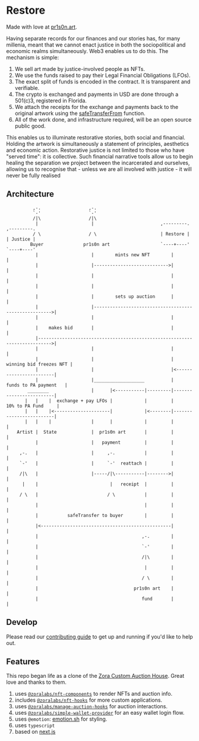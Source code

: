 # Restore

Made with love at [pr1s0n.art](https://pr1s0n.art).

Having separate records for our finances and our stories has, for many millenia, meant that we cannot enact justice in both the sociopolitical and economic realms simultaneously. Web3 enables us to do this. The mechanism is simple:

1. We sell art made by justice-involved people as NFTs.
2. We use the funds raised to pay their Legal Financial Obligations (LFOs).
3. The exact split of funds is encoded in the contract. It is transparent and verifiable.
4. The crypto is exchanged and payments in USD are done through a 501(c)3, registered in Florida.
5. We attach the receipts for the exchange and payments back to the original artwork using the [safeTransferFrom](https://medium.com/kanon-log/unleashing-god-mode-for-all-nfts-f432955b4c42) function.
6. All of the work done, and infrastructure required, will be an open source public good.

This enables us to illuminate restorative stories, both social and financial. Holding the artwork is simultaneously a statement of principles, aesthetics and economic action. Restorative justice is not limited to those who have "served time": it is collective. Such financial narrative tools allow us to begin healing the separation we project between the incarcerated and ourselves, allowing us to recognise that - unless we are all involved with justice - it will never be fully realised

## Architecture

```
          ,-.                  ,-.
          `-'                  `-'
          /|\                  /|\
           |                    |                         ,---------.              ,---------.
          / \                  / \                        | Restore |              | Justice |
         Buyer               pr1s0n art                   `----+----'              `----+----'
           |                    |        mints new NFT        |                         |     
           |                    |---------------------------->|                         |     
           |                    |                             |                         |     
           |                    |                             |                         |     
           |                    |        sets up auction      |                         |     
           |                    |------------------------------------------------------>|     
           |                    |                             |                         |     
           |    makes bid       |                             |                         |     
           |--------------------------------------------------------------------------->|     
           |                    |                             |                         |     
           |                    |                             | winning bid freezes NFT |     
           |                    |                             |<------------------------|     
           |                    |___________________          |   funds to PA payment   |     
        ________                |      |<-----------|---------|-------------------------|     
       |   |    |  exchange + pay LFOs |            |         |      10% to PA Fund     |     
       |   |    |<---------------------|            |<--------|-------------------------|     
       |   |    |               |      |            |         |                         |     
    Artist |  State             |  pr1s0n art       |         |                         |     
           |                    |   payment         |         |                         |     
     ,-.   |                    |     ,-.           |         |                         |     
     `-'   |                    |     `-'  reattach |         |                         |     
     /|\   |                    |-----/|\-----------|-------->|                         |     
      |    |                           |   receipt  |         |                         |     
     / \   |                          / \           |         |                         |     
           |                                        |         |                         |     
           |           safeTransfer to buyer        |         |                         |     
           |<-------------------------------------------------|                         |     
           |                                       ,-.        |                         |     
           |                                       `-'        |                         |     
           |                                       /|\        |                         |     
           |                                        |         |                         |     
           |                                       / \        |                         |     
           |                                    pr1s0n art    |                         |     
           |                                       fund       |                         |         
```

## Develop

Please read our [contributing guide](./CONTRIBUTING.md) to get up and running if you'd like to help out.

## Features

This repo began life as a clone of the [Zora Custom Auction House](https://docs.zora.co/docs/guides/create-auction-house). Great love and thanks to them. 

1. uses [`@zoralabs/nft-components`](https://github.com/ourzora/nft-components) to render NFTs and auction info.
2. includes [`@zoralabs/nft-hooks`](https://github.com/ourzora/nft-hooks) for more custom applications.
3. uses [`@zoralabs/manage-auction-hooks`](https://github.com/ourzora/manage-auction-hooks) for auction interactions.
4. uses [`@zoralabs/simple-wallet-provider`](https://github.com/ourzora/simple-wallet-provider) for an easy wallet login flow.
5. uses `@emotion`: [emotion.sh](https://emotion.sh) for styling.
6. uses `typescript`
7. based on [next.js](https://nextjs.org/)
